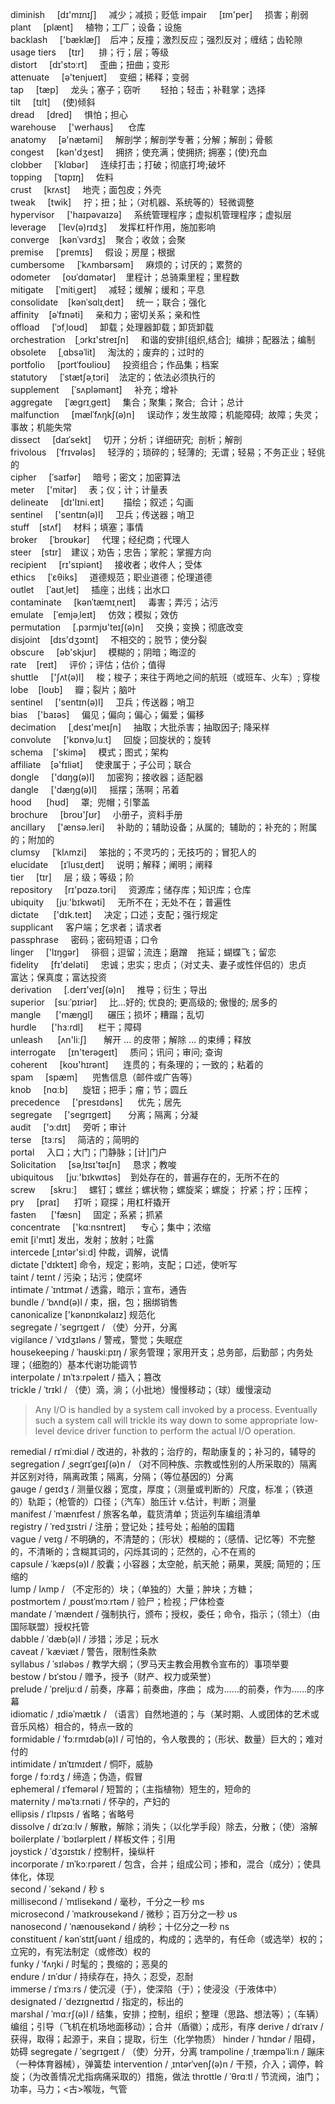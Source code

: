 diminish     [dɪ'mɪnɪʃ]     减少；减损；贬低
impair     [ɪm'per]     损害；削弱  
plant     [plænt]     植物；工厂；设备；设施  
backlash     ['bæklæʃ]    后冲；反撞；激烈反应；强烈反对；缠结；齿轮隙  
usage tiers     [tɪr]      排；行；层；等级  
distort     [dɪ'stɔːrt]     歪曲；扭曲；变形  
attenuate     [ə'tenjueɪt]     变细；稀释；变弱  
tap     [tæp]     龙头；塞子；窃听        轻拍；轻击；补鞋掌；选择  
tilt     [tɪlt]     (使)倾斜  
dread     [dred]     惧怕；担心  
warehouse     ['werhaʊs]      仓库  
anatomy     [ə'nætəmi]     解剖学；解剖学专著；分解；解剖；骨骸  
congest     [kən'dʒest]     拥挤；使充满；使拥挤; 拥塞；(使)充血  
clobber     [ˈklɑbər]     连续打击；打破；彻底打垮;破坏  
topping     [ˈtɑpɪŋ]     佐料  
crust     [krʌst]     地壳；面包皮；外壳  
tweak     [twik]     拧；扭；扯；（对机器、系统等的）轻微调整  
hypervisor     ['haɪpəvaɪzə]     系统管理程序；虚拟机管理程序；虚拟层  
leverage     [ˈlev(ə)rɪdʒ]     发挥杠杆作用，施加影响  
converge    [kənˈvɜrdʒ]    聚合；收敛；会聚  
premise     [ˈpremɪs]     假设；房屋；根据  
cumbersome     [ˈkʌmbərsəm]     麻烦的；讨厌的；累赘的  
odometer     [oʊˈdɑmətər]    里程计；总骑乘里程；里程数  
mitigate     [ˈmitiˌɡeɪt]     减轻；缓解；缓和；平息  
consolidate    [kənˈsɑlɪˌdeɪt]     统一；联合；强化  
affinity    [əˈfɪnəti]     亲和力；密切关系；亲和性  
offload     [ˈɔfˌloʊd]     卸载；处理器卸载；卸货卸载  
orchestration    [ˌɔrkɪ'streɪʃn]     和谐的安排[组织,结合];  编排；配器法；编制  
obsolete     [ˌɑbsəˈlit]     淘汰的；废弃的；过时的  
portfolio     [pɔrtˈfoʊlioʊ]     投资组合；作品集；档案  
statutory     [ˈstætʃəˌtɔri]    法定的；依法必须执行的  
supplement     [ˈsʌpləmənt]     补充；增补  
aggregate     [ˈæɡrɪˌɡeɪt]     集合；聚集；聚合;  合计；总计  
malfunction     [mælˈfʌŋkʃ(ə)n]     误动作；发生故障；机能障碍;  故障；失灵；事故；机能失常  
dissect     [daɪˈsekt]     切开；分析；详细研究;  剖析；解剖  
frivolous    [ˈfrɪvələs]     轻浮的；琐碎的；轻薄的;  无谓；轻易；不务正业；轻佻的  
cipher     [ˈsaɪfər]     暗号；密文；加密算法  
meter     ['mitər]     表；仪；计；计量表  
delineate     [dɪ'lɪni.eɪt]        描绘；叙述；勾画  
sentinel     ['sentɪn(ə)l]     卫兵；传送器；哨卫  
stuff    [stʌf]     材料；填塞；事情  
broker     [ˈbroʊkər]     代理；经纪商；代理人  
steer    [stɪr]    建议；劝告；忠告；掌舵；掌握方向  
recipient     [rɪ'sɪpiənt]     接收者；收件人；受体  
ethics     [ˈɛθiks]     道德规范；职业道德；伦理道德  
outlet     [ˈaʊtˌlet]     插座；出线；出水口  
contaminate     [kənˈtæmɪˌneɪt]     毒害；弄污；沾污  
emulate    [ˈemjəˌleɪt]     仿效；模拟；效仿  
permutation     [.pɜrmjʊ'teɪʃ(ə)n]     交换；变换；彻底改变  
disjoint    [dɪs'dʒɔɪnt]     不相交的；脱节；使分裂  
obscure     [əb'skjʊr]     模糊的；阴暗；晦涩的  
rate    [reɪt]     评价；评估；估价；值得  
shuttle     ['ʃʌt(ə)l]     梭；梭子；来往于两地之间的航班（或班车、火车）; 穿梭  
lobe    [loʊb]     瓣；裂片；脑叶  
sentinel     ['sentɪn(ə)l]     卫兵；传送器；哨卫  
bias    ['baɪəs]     偏见；偏向；偏心；偏爱；偏移  
decimation     [ˌdesɪ'meɪʃn]     抽取；大批杀害；抽取因子; 降采样  
convolute     ['kɒnvəˌluːt]     回旋；回旋状的；旋转  
schema    ['skimə]     模式；图式；架构  
affiliate    [ə'fɪliət]     使隶属于；子公司；联合  
dongle     ['dɑŋɡ(ə)l]     加密狗；接收器；适配器  
dangle     ['dæŋɡ(ə)l]     摇摆；荡啊；吊着  
hood      [hʊd]     罩;  兜帽；引擎盖  
brochure     [broʊ'ʃʊr]     小册子，资料手册  
ancillary     ['ænsə.leri]     补助的；辅助设备；从属的;  辅助的；补充的；附属的；附加的  
clumsy     [ˈklʌmzi]     笨拙的；不灵巧的；无技巧的；冒犯人的  
elucidate     [ɪˈlusɪˌdeɪt]     说明；解释；阐明；阐释  
tier     [tɪr]     层；级；等级；阶  
repository     [rɪ'pɑzə.tɔri]     资源库；储存库；知识库；仓库  
ubiquity     [juː'bɪkwəti]     无所不在；无处不在；普遍性  
dictate      ['dɪk.teɪt]     决定；口述；支配；强行规定  
supplicant     客户端；乞求者；请求者  
passphrase     密码；密码短语；口令  
linger     ['lɪŋɡər]     徘徊；逗留；流连；磨蹭    拖延；蝴蝶飞；留恋  
fidelity     [fɪ'deləti]     忠诚；忠实；忠贞；（对丈夫、妻子或性伴侣的）忠贞     富达；保真度；富达投资  
derivation     [.derɪ'veɪʃ(ə)n]     推导；衍生；导出  
superior    [suːˈpɪriər]     比…好的; 优良的; 更高级的; 傲慢的; 居多的  
mangle      ['mæŋɡl]      碾压；损坏；糟蹋；乱切  
hurdle      ['hɜːrdl]      栏干；障碍  
unleash      [ʌn'liːʃ]       解开 ... 的皮带；解除 ... 的束缚；释放  
interrogate     [ɪn'terəɡeɪt]     质问；讯问；审问; 查询  
coherent     [koʊ'hɪrənt]      连贯的；有条理的；一致的；粘着的  
spam     [spæm]      兜售信息（邮件或广告等）  
knob     [nɑːb]      旋钮；把手；瘤；节；圆丘  
precedence     ['presɪdəns]      优先；居先  
segregate     ['seɡrɪɡeɪt]       分离；隔离；分凝  
audit     ['ɔːdɪt]     旁听；审计  
terse    [tɜːrs]     简洁的；简明的  
portal     入口；大门；门静脉；[计]门户  
Solicitation     [səˌlɪsɪ'təɪʃn]     恳求；教唆  
ubiquitous     [juː'bɪkwɪtəs]    到处存在的，普遍存在的，无所不在的  
screw      [skruː]     螺钉；螺丝；螺状物；螺旋桨；螺旋； 拧紧；拧；压榨；  
pry     [praɪ]      打听；窥探；用杠杆撬开  
fasten      ['fæsn]     固定；系紧；抓紧  
concentrate     ['kɑːnsntreɪt]      专心；集中；浓缩  
emit  [i'mɪt]  发出，发射；放射；吐露  
intercede [ˌɪntər'siːd] 仲裁，调解，说情  
dictate ['dɪkteɪt]  命令，规定；影响，支配；口述，使听写  
taint   / teɪnt /   污染；玷污；使腐坏  
intimate  / ˈɪntɪmət /    透露，暗示；宣布，通告  
bundle   / ˈbʌnd(ə)l /    束，捆，包；捆绑销售  
canonicalize ['kənɒnɪkəlaɪz] 规范化  
segregate  / ˈseɡrɪɡeɪt /  （使）分开，分离  
vigilance / ˈvɪdʒɪləns /  警戒，警觉；失眠症  
housekeeping  / ˈhaʊskiːpɪŋ /   家务管理；家用开支；总务部，后勤部；内务处理；（细胞的）基本代谢功能调节  
interpolate  / ɪnˈtɜːrpəleɪt /  插入；篡改  
trickle  / ˈtrɪkl /  （使）滴，淌；（小批地）慢慢移动；（球）缓慢滚动  
> Any I/O is handled by a system call invoked by a process. Eventually such a system call will trickle its way down to some appropriate low-level device driver function to perform the actual I/O operation.  

remedial  / rɪˈmiːdiəl /  改进的，补救的；治疗的，帮助康复的；补习的，辅导的  
segregation  / ˌseɡrɪˈɡeɪʃ(ə)n /  （对不同种族、宗教或性别的人所采取的）隔离并区别对待，隔离政策；隔离，分隔；（等位基因的）分离  
gauge  / ɡeɪdʒ /  测量仪器；宽度，厚度；（测量或判断的）尺度，标准；（铁道的）轨距；（枪管的）口径；（汽车）胎压计  v.估计，判断；测量  
manifest  / ˈmænɪfest /  旅客名单，载货清单；货运列车编组清单  
registry  / ˈredʒɪstri /  注册；登记处；挂号处；船舶的国籍  
vague  / veɪɡ /  不明确的，不清楚的；（形状）模糊的；（感情、记忆等）不完整的，不清晰的；含糊其词的，闪烁其词的；茫然的，心不在焉的  
capsule    / ˈkæps(ə)l /  胶囊；小容器；太空舱，航天舱；蒴果，荚膜;   简短的；压缩的  
lump   / lʌmp /    （不定形的）块；（单独的）大量；肿块；方糖；  
postmortem   / ˌpoʊstˈmɔːrtəm /   验尸；检视；尸体检查  
mandate    / ˈmændeɪt /    强制执行，颁布；授权，委任；命令，指示；（领土）（由国际联盟）授权托管  
dabble  / ˈdæb(ə)l /  涉猎；涉足；玩水  
caveat  / ˈkæviæt /   警告，限制性条款  
syllabus  / ˈsɪləbəs /  教学大纲；（罗马天主教会用教令宣布的）事项举要  
bestow    / bɪˈstoʊ /   赠予，授予（财产、权力或荣誉）  
prelude   / ˈpreljuːd /  前奏，序幕；前奏曲，序曲；  成为……的前奏，作为……的序幕  
idiomatic  / ˌɪdiəˈmætɪk /   （语言）自然地道的；与（某时期、人或团体的艺术或音乐风格）相合的，特点一致的  
formidable  / ˈfɔːrmɪdəb(ə)l /  可怕的，令人敬畏的；（形状、数量）巨大的；难对付的  
intimidate  / ɪnˈtɪmɪdeɪt /  恫吓，威胁  
forge	 / fɔːrdʒ /		缔造；伪造，假冒  
ephemeral / ɪˈfemərəl /  短暂的；（主指植物）短生的，短命的  
maternity / məˈtɜːrnəti / 怀孕的，产妇的  
ellipsis	/ ɪˈlɪpsɪs /   省略；省略号  
dissolve / dɪˈzɑːlv /    解散，解除；消失；（以化学手段）除去，分散；（使）溶解  
boilerplate  / ˈbɔɪlərpleɪt /		样板文件；引用  
joystick	  / ˈdʒɔɪstɪk /		 控制杆，操纵杆  
incorporate  / ɪnˈkɔːrpəreɪt /  包含，合并；组成公司；掺和，混合（成分）；使具体化，体现  
second		/ ˈsekənd /		秒						  s  
millisecond	/ ˈmɪlisekənd /	毫秒，千分之一秒			ms  
microsecond	/ ˈmaɪkroʊsekənd /	微秒；百万分之一秒		us  
nanosecond	/ ˈnænoʊsekənd /	纳秒；十亿分之一秒		ns  
constituent	/ kənˈstɪtʃuənt /	组成的，构成的；选举的，有任命（或选举）权的；立宪的，有宪法制定（或修改）权的  
funky	/ ˈfʌŋki /		时髦的；畏缩的；恶臭的  
endure	/ ɪnˈdʊr /		持续存在，持久；忍受，忍耐  
immerse	/ ɪˈmɜːrs /		使沉浸（于），使深陷（于）；使浸没（于液体中）  
designated  / ˈdezɪɡneɪtɪd /  指定的，标出的  
marshal / ˈmɑːrʃ(ə)l /  结集，安排；控制，组织；整理（思路、想法等）；（车辆）编组；引导（飞机在机场地面移动）；合并（盾徽）；成形，有序
derive  / dɪˈraɪv / 获得，取得；起源于，来自；提取，衍生（化学物质）
hinder  / ˈhɪndər / 阻碍，妨碍
segregate   / ˈseɡrɪɡeɪt /  （使）分开，分离
trampoline  / ˌtræmpəˈliːn /    蹦床（一种体育器械），弹簧垫
intervention    / ˌɪntərˈvenʃ(ə)n / 干预，介入；调停，斡旋；（为改善情况尤指病痛采取的）措施，做法
throttle    / ˈθrɑːtl / 节流阀，油门；功率，马力；<古>喉咙，气管
